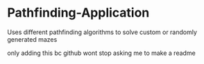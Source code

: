 # Pathfinding-Application
Uses different pathfinding algorithms to solve custom or randomly generated mazes

only adding this bc github wont stop asking me to make a readme
